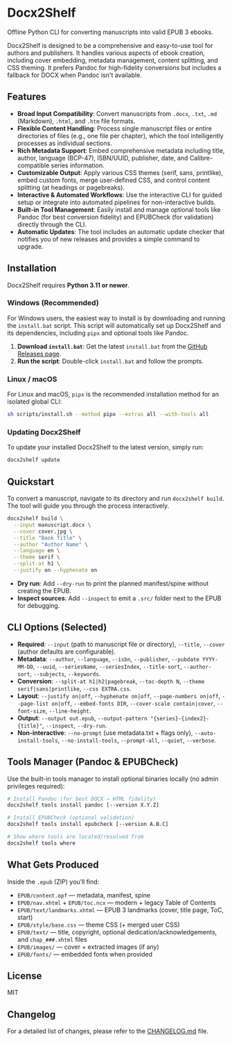 # Docx2Shelf

Offline Python CLI for converting manuscripts into valid EPUB 3 ebooks.

Docx2Shelf is designed to be a comprehensive and easy-to-use tool for authors and publishers. It handles various aspects of ebook creation, including cover embedding, metadata management, content splitting, and CSS theming. It prefers Pandoc for high-fidelity conversions but includes a fallback for DOCX when Pandoc isn't available.

## Features

-   **Broad Input Compatibility**: Convert manuscripts from `.docx`, `.txt`, `.md` (Markdown), `.html`, and `.htm` file formats.
-   **Flexible Content Handling**: Process single manuscript files or entire directories of files (e.g., one file per chapter), which the tool intelligently processes as individual sections.
-   **Rich Metadata Support**: Embed comprehensive metadata including title, author, language (BCP-47), ISBN/UUID, publisher, date, and Calibre-compatible series information.
-   **Customizable Output**: Apply various CSS themes (serif, sans, printlike), embed custom fonts, merge user-defined CSS, and control content splitting (at headings or pagebreaks).
-   **Interactive & Automated Workflows**: Use the interactive CLI for guided setup or integrate into automated pipelines for non-interactive builds.
-   **Built-in Tool Management**: Easily install and manage optional tools like Pandoc (for best conversion fidelity) and EPUBCheck (for validation) directly through the CLI.
-   **Automatic Updates**: The tool includes an automatic update checker that notifies you of new releases and provides a simple command to upgrade.

## Installation

Docx2Shelf requires **Python 3.11 or newer**.

### Windows (Recommended)

For Windows users, the easiest way to install is by downloading and running the `install.bat` script. This script will automatically set up Docx2Shelf and its dependencies, including `pipx` and optional tools like Pandoc.

1.  **Download `install.bat`**: Get the latest `install.bat` from the [GitHub Releases page](https://github.com/LightWraith8268/Docx2Shelf/releases).
2.  **Run the script**: Double-click `install.bat` and follow the prompts.

### Linux / macOS

For Linux and macOS, `pipx` is the recommended installation method for an isolated global CLI:

```bash
sh scripts/install.sh --method pipx --extras all --with-tools all
```

### Updating Docx2Shelf

To update your installed Docx2Shelf to the latest version, simply run:

```bash
docx2shelf update
```

## Quickstart

To convert a manuscript, navigate to its directory and run `docx2shelf build`. The tool will guide you through the process interactively.

```bash
docx2shelf build \
  --input manuscript.docx \
  --cover cover.jpg \
  --title "Book Title" \
  --author "Author Name" \
  --language en \
  --theme serif \
  --split-at h1 \
  --justify on --hyphenate on
```

-   **Dry run**: Add `--dry-run` to print the planned manifest/spine without creating the EPUB.
-   **Inspect sources**: Add `--inspect` to emit a `.src/` folder next to the EPUB for debugging.

## CLI Options (Selected)

-   **Required**: `--input` (path to manuscript file or directory), `--title`, `--cover` (author defaults are configurable).
-   **Metadata**: `--author`, `--language`, `--isbn`, `--publisher`, `--pubdate YYYY-MM-DD`, `--uuid`, `--seriesName`, `--seriesIndex`, `--title-sort`, `--author-sort`, `--subjects`, `--keywords`.
-   **Conversion**: `--split-at h1|h2|pagebreak`, `--toc-depth N`, `--theme serif|sans|printlike`, `--css EXTRA.css`.
-   **Layout**: `--justify on|off`, `--hyphenate on|off`, `--page-numbers on|off`, `--page-list on|off`, `--embed-fonts DIR`, `--cover-scale contain|cover`, `--font-size`, `--line-height`.
-   **Output**: `--output out.epub`, `--output-pattern "{series}-{index2}-{title}"`, `--inspect`, `--dry-run`.
-   **Non-interactive**: `--no-prompt` (use metadata.txt + flags only), `--auto-install-tools`, `--no-install-tools`, `--prompt-all`, `--quiet`, `--verbose`.

## Tools Manager (Pandoc & EPUBCheck)

Use the built-in tools manager to install optional binaries locally (no admin privileges required):

```bash
# Install Pandoc (for best DOCX → HTML fidelity)
docx2shelf tools install pandoc [--version X.Y.Z]

# Install EPUBCheck (optional validation)
docx2shelf tools install epubcheck [--version A.B.C]

# Show where tools are located/resolved from
docx2shelf tools where
```

## What Gets Produced

Inside the `.epub` (ZIP) you’ll find:

-   `EPUB/content.opf` — metadata, manifest, spine
-   `EPUB/nav.xhtml` + `EPUB/toc.ncx` — modern + legacy Table of Contents
-   `EPUB/text/landmarks.xhtml` — EPUB 3 landmarks (cover, title page, ToC, start)
-   `EPUB/style/base.css` — theme CSS (+ merged user CSS)
-   `EPUB/text/` — title, copyright, optional dedication/acknowledgements, and `chap_###.xhtml` files
-   `EPUB/images/` — cover + extracted images (if any)
-   `EPUB/fonts/` — embedded fonts when provided

## License

MIT

## Changelog

For a detailed list of changes, please refer to the [CHANGELOG.md](CHANGELOG.md) file.